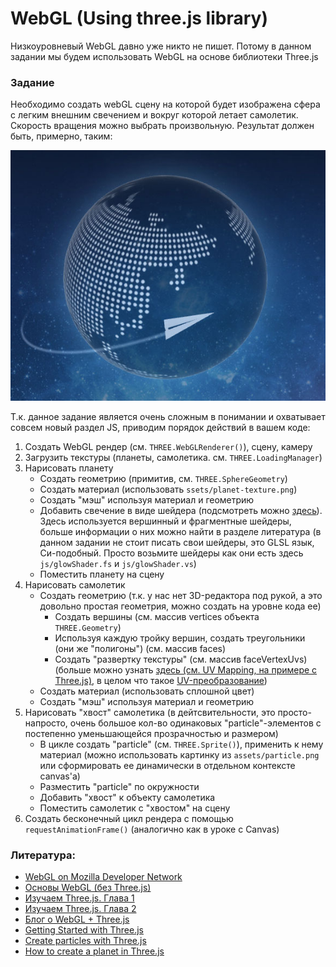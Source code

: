 # WebGL (Using three.js library)

Низкоуровневый WebGL давно уже никто не пишет. Потому в данном задании мы будем использовать WebGL на основе библиотеки Three.js

### Задание

Необходимо создать webGL сцену на которой будет изображена сфера с легким внешним свечением и вокруг которой летает самолетик. Скорость вращения можно выбрать произвольную.
Результат должен быть, примерно, таким:

![webGL Planet](https://github.com/typical000/study-tasks/blob/master/task-webgl/assets/result-preview.jpg?raw=true "webGL Planet")

Т.к. данное задание является очень сложным в понимании и охватывает совсем новый раздел JS, приводим порядок действий в вашем коде:

1. Создать WebGL рендер (см. `THREE.WebGLRenderer()`), сцену, камеру
2. Загрузить текстуры (планеты, самолетика. см. `THREE.LoadingManager`)
3. Нарисовать планету
   - Создать геометрию (примитив, см. `THREE.SphereGeometry`)
   - Создать материал (использовать `ssets/planet-texture.png`)
   - Создать "мэш" используя материал и геометрию
   - Добавить свечение в виде шейдера (подсмотреть можно [здесь](http://stemkoski.github.io/Three.js/Atmosphere.html)). Здесь используется вершинный и фрагментные шейдеры, больше информации о них можно найти в разделе литература (в данном задании не стоит писать свои шейдеры, это GLSL язык, Си-подобный. Просто возьмите шейдеры как они есть здесь `js/glowShader.fs` и `js/glowShader.vs`)
   - Поместить планету на сцену
4. Нарисовать самолетик
   - Создать геометрию (т.к. у нас нет 3D-редактора под рукой, а это довольно простая геометрия, можно создать на уровне кода ее)
     * Создать вершины (cм. массив vertices объекта `THREE.Geometry`)
     * Используя каждую тройку вершин, создать треугольники (они же "полигоны") (см. массив faces)
     * Создать "развертку текстуры" (см. массив faceVertexUvs) (больше можно узнать [здесь (см. UV Mapping, на примере с Three.js)](http://solutiondesign.com/blog/-/blogs/webgl-and-three-js-texture-mappi-1/), в целом что такое [UV-преобразование](https://ru.wikipedia.org/wiki/UV-%D0%BF%D1%80%D0%B5%D0%BE%D0%B1%D1%80%D0%B0%D0%B7%D0%BE%D0%B2%D0%B0%D0%BD%D0%B8%D0%B5))
   - Создать материал (использовать сплошной цвет)
   - Создать "мэш" используя материал и геометрию
5. Нарисовать "хвост" самолетика (в дейтсвительности, это просто-напросто, очень большое кол-во одинаковых "particle"-элементов с постепенно уменьшающейся прозрачностью и размером)
   - В цикле создать "particle" (см. `THREE.Sprite()`), применить к нему материал (можно использовать картинку из `assets/particle.png` или сформировать ее динамически в отдельном контексте canvas'a)
   - Разместить "particle" по окружности
   - Добавить "хвост" к объекту самолетика
   - Поместить самолетик с "хвостом" на сцену
6. Создать бесконечный цикл рендера с помощью `requestAnimationFrame()` (аналогично как в уроке с Canvas)

### Литература:
- [WebGL on Mozilla Developer Network](https://developer.mozilla.org/ru/docs/Web/API/WebGL_API)
- [Основы WebGL (без Three.js)](http://webglfundamentals.org/webgl/lessons/ru/index.html)
- [Изучаем Three.js. Глава 1](https://habrahabr.ru/post/224509/)
- [Изучаем Three.js. Глава 2](https://habrahabr.ru/post/225199/)
- [Блог о WebGL + Three.js](http://manfrid-code.ru/)
- [Getting Started with Three.js](https://aerotwist.com/tutorials/getting-started-with-three-js/)
- [Create particles with Three.js](https://aerotwist.com/tutorials/creating-particles-with-three-js/)
- [How to create a planet in Three.js](http://learningthreejs.com/blog/2013/09/16/how-to-make-the-earth-in-webgl/)

